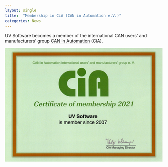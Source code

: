 ```yaml
---
layout: single
title:  "Membership in CiA (CAN in Automation e.V.)"
categories: News
---
```

UV Software becomes a member of the international CAN users’ and manufacturers’ group [CAN&nbsp;in&nbsp;Automation](https://www.can-cia.org/) (CiA).

<img width="1024" alt="Membership in CiA (CAN in Automation e.V.)" src="/assets/images/CiA_Membership_2021.jpg">
